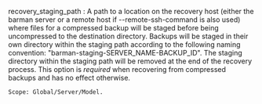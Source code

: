 recovery_staging_path
:   A path to a location on the recovery host (either the barman server
    or a remote host if --remote-ssh-command is also used) where files
    for a compressed backup will be staged before being uncompressed to
    the destination directory. Backups will be staged in their own directory
    within the staging path according to the following naming convention:
    "barman-staging-SERVER_NAME-BACKUP_ID". The staging directory within
    the staging path will be removed at the end of the recovery process.
    This option is *required* when recovering from compressed backups and
    has no effect otherwise.

    Scope: Global/Server/Model.

